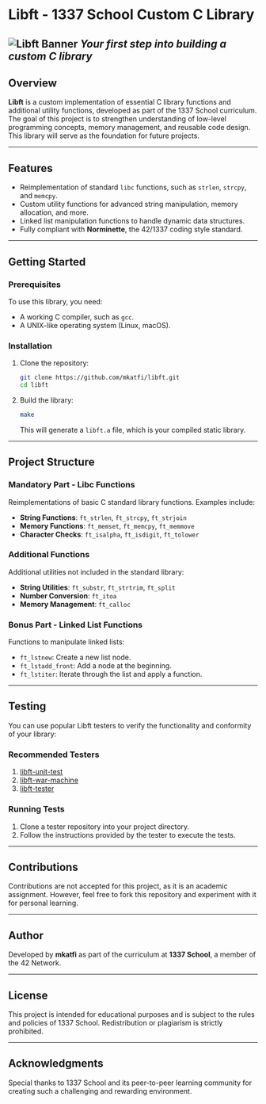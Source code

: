 
# Libft - 1337 School Custom C Library
![Libft Banner](https://github.com/user-attachments/assets/c37a59df-3dd9-4503-b97f-ff24cd1a8206)
*Your first step into building a custom C library*
---
## Overview
**Libft** is a custom implementation of essential C library functions and additional utility functions, developed as part of the 1337 School curriculum. The goal of this project is to strengthen understanding of low-level programming concepts, memory management, and reusable code design. This library will serve as the foundation for future projects.

---

## Features
- Reimplementation of standard `libc` functions, such as `strlen`, `strcpy`, and `memcpy`.
- Custom utility functions for advanced string manipulation, memory allocation, and more.
- Linked list manipulation functions to handle dynamic data structures.
- Fully compliant with **Norminette**, the 42/1337 coding style standard.

---

## Getting Started

### Prerequisites
To use this library, you need:
- A working C compiler, such as `gcc`.
- A UNIX-like operating system (Linux, macOS).

### Installation
1. Clone the repository:
   ```bash
   git clone https://github.com/mkatfi/libft.git
   cd libft


2. Build the library:
   ```bash
   make
   ```

   This will generate a `libft.a` file, which is your compiled static library.

---

## Project Structure

### Mandatory Part - Libc Functions
Reimplementations of basic C standard library functions. Examples include:
- **String Functions**: `ft_strlen`, `ft_strcpy`, `ft_strjoin`
- **Memory Functions**: `ft_memset`, `ft_memcpy`, `ft_memmove`
- **Character Checks**: `ft_isalpha`, `ft_isdigit`, `ft_tolower`

### Additional Functions
Additional utilities not included in the standard library:
- **String Utilities**: `ft_substr`, `ft_strtrim`, `ft_split`
- **Number Conversion**: `ft_itoa`
- **Memory Management**: `ft_calloc`

### Bonus Part - Linked List Functions
Functions to manipulate linked lists:
- `ft_lstnew`: Create a new list node.
- `ft_lstadd_front`: Add a node at the beginning.
- `ft_lstiter`: Iterate through the list and apply a function.

---

## Testing
You can use popular Libft testers to verify the functionality and conformity of your library:

### Recommended Testers
1. [libft-unit-test](https://github.com/alelievr/libft-unit-test)
2. [libft-war-machine](https://github.com/ska42/libft-war-machine)
3. [libft-tester](https://github.com/Tripouille/libftTester)

### Running Tests
1. Clone a tester repository into your project directory.
2. Follow the instructions provided by the tester to execute the tests.

---

## Contributions
Contributions are not accepted for this project, as it is an academic assignment. However, feel free to fork this repository and experiment with it for personal learning.

---

## Author
Developed by **mkatfi** as part of the curriculum at **1337 School**, a member of the 42 Network.

---

## License
This project is intended for educational purposes and is subject to the rules and policies of 1337 School. Redistribution or plagiarism is strictly prohibited.

---

## Acknowledgments
Special thanks to 1337 School and its peer-to-peer learning community for creating such a challenging and rewarding environment.

